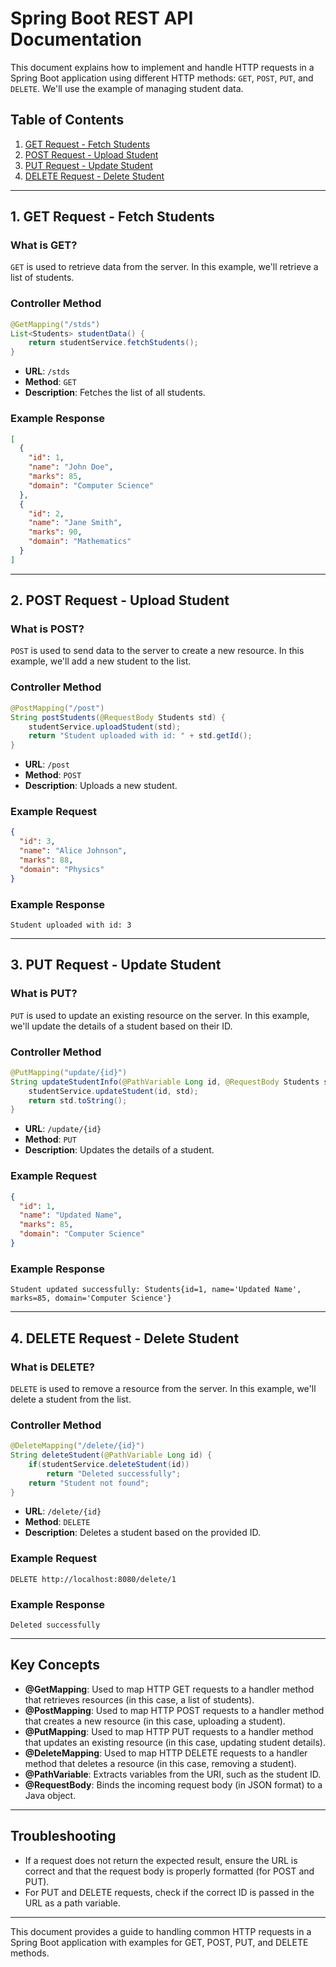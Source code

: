 
# Spring Boot REST API Documentation

This document explains how to implement and handle HTTP requests in a Spring Boot application using different HTTP methods: `GET`, `POST`, `PUT`, and `DELETE`. We'll use the example of managing student data.

## Table of Contents
1. [GET Request - Fetch Students](#get-request)
2. [POST Request - Upload Student](#post-request)
3. [PUT Request - Update Student](#put-request)
4. [DELETE Request - Delete Student](#delete-request)

---

## 1. GET Request - Fetch Students

### What is GET?

`GET` is used to retrieve data from the server. In this example, we'll retrieve a list of students.

### Controller Method

```java
@GetMapping("/stds")
List<Students> studentData() {
    return studentService.fetchStudents();
}
```

- **URL**: `/stds`
- **Method**: `GET`
- **Description**: Fetches the list of all students.

### Example Response

```json
[
  {
    "id": 1,
    "name": "John Doe",
    "marks": 85,
    "domain": "Computer Science"
  },
  {
    "id": 2,
    "name": "Jane Smith",
    "marks": 90,
    "domain": "Mathematics"
  }
]
```

---

## 2. POST Request - Upload Student

### What is POST?

`POST` is used to send data to the server to create a new resource. In this example, we'll add a new student to the list.

### Controller Method

```java
@PostMapping("/post")
String postStudents(@RequestBody Students std) {
    studentService.uploadStudent(std);
    return "Student uploaded with id: " + std.getId();
}
```

- **URL**: `/post`
- **Method**: `POST`
- **Description**: Uploads a new student.

### Example Request

```json
{
  "id": 3,
  "name": "Alice Johnson",
  "marks": 88,
  "domain": "Physics"
}
```

### Example Response

```text
Student uploaded with id: 3
```

---

## 3. PUT Request - Update Student

### What is PUT?

`PUT` is used to update an existing resource on the server. In this example, we'll update the details of a student based on their ID.

### Controller Method

```java
@PutMapping("update/{id}")
String updateStudentInfo(@PathVariable Long id, @RequestBody Students std) {
    studentService.updateStudent(id, std);
    return std.toString();
}
```

- **URL**: `/update/{id}`
- **Method**: `PUT`
- **Description**: Updates the details of a student.

### Example Request

```json
{
  "id": 1,
  "name": "Updated Name",
  "marks": 85,
  "domain": "Computer Science"
}
```

### Example Response

```text
Student updated successfully: Students{id=1, name='Updated Name', marks=85, domain='Computer Science'}
```

---

## 4. DELETE Request - Delete Student

### What is DELETE?

`DELETE` is used to remove a resource from the server. In this example, we'll delete a student from the list.

### Controller Method

```java
@DeleteMapping("/delete/{id}")
String deleteStudent(@PathVariable Long id) {
    if(studentService.deleteStudent(id))
        return "Deleted successfully";
    return "Student not found";
}
```

- **URL**: `/delete/{id}`
- **Method**: `DELETE`
- **Description**: Deletes a student based on the provided ID.

### Example Request

```text
DELETE http://localhost:8080/delete/1
```

### Example Response

```text
Deleted successfully
```

---

## Key Concepts

- **@GetMapping**: Used to map HTTP GET requests to a handler method that retrieves resources (in this case, a list of students).
- **@PostMapping**: Used to map HTTP POST requests to a handler method that creates a new resource (in this case, uploading a student).
- **@PutMapping**: Used to map HTTP PUT requests to a handler method that updates an existing resource (in this case, updating student details).
- **@DeleteMapping**: Used to map HTTP DELETE requests to a handler method that deletes a resource (in this case, removing a student).
- **@PathVariable**: Extracts variables from the URI, such as the student ID.
- **@RequestBody**: Binds the incoming request body (in JSON format) to a Java object.

---

## Troubleshooting

- If a request does not return the expected result, ensure the URL is correct and that the request body is properly formatted (for POST and PUT).
- For PUT and DELETE requests, check if the correct ID is passed in the URL as a path variable.

---

This document provides a guide to handling common HTTP requests in a Spring Boot application with examples for GET, POST, PUT, and DELETE methods.
